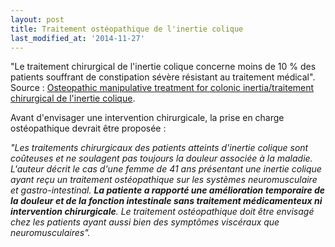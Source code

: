```yaml
---
layout: post
title: Traitement ostéopathique de l'inertie colique
last_modified_at: '2014-11-27'
---
```


"Le traitement chirurgical de l'inertie colique concerne moins de 10 % des patients souffrant de constipation sévère résistant au traitement médical".
Source : [Osteopathic manipulative treatment for colonic inertia/traitement chirurgical de l'inertie colique](http://www.ncbi.nlm.nih.gov/pubmed/23485982).

Avant d'envisager une intervention chirurgicale, la prise en charge ostéopathique devrait être proposée :

_"Les traitements chirurgicaux des patients atteints d'inertie colique sont coûteuses et ne soulagent pas toujours la douleur associée à la maladie.
L'auteur décrit le cas d'une femme de 41 ans présentant une inertie colique ayant reçu un traitement ostéopathique sur les systèmes neuromusculaire et gastro-intestinal.
**La patiente a rapporté une amélioration temporaire de la douleur et de la fonction intestinale sans traitement médicamenteux ni intervention chirurgicale**.
Le traitement ostéopathique doit être envisagé chez les patients ayant aussi bien des symptômes viscéraux que neuromusculaires"._
